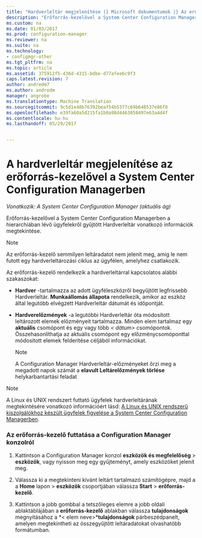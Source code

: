 ```yaml
---
title: "Hardverleltár megjelenítése |} Microsoft dokumentumok |} Az erőforrás-kezelő"
description: "Erőforrás-kezelővel a System Center Configuration Managerben Hardverleltár megjelenítése."
ms.custom: na
ms.date: 01/03/2017
ms.prod: configuration-manager
ms.reviewer: na
ms.suite: na
ms.technology:
- configmgr-other
ms.tgt_pltfrm: na
ms.topic: article
ms.assetid: 375912f5-436d-4315-bdbe-d77afee6c9f3
caps.latest.revision: 7
author: andredm7
ms.author: andredm
manager: angrobe
ms.translationtype: Machine Translation
ms.sourcegitcommit: 9c5d1e48b76392beaf54b5377c69b648537e86f8
ms.openlocfilehash: e39fa60a5d215fa1b0a98d4463058497e63a4d4f
ms.contentlocale: hu-hu
ms.lasthandoff: 05/29/2017


---
```

# <a name="how-to-use-resource-explorer-to-view-hardware-inventory-in-system-center-configuration-manager"></a>A hardverleltár megjelenítése az erőforrás-kezelővel a System Center Configuration Managerben

*Vonatkozik: A System Center Configuration Manager (aktuális ág)*

Erőforrás-kezelővel a System Center Configuration Managerben a hierarchiában lévő ügyfelekről gyűjtött Hardverleltár vonatkozó információk megtekintése.  

> [!NOTE]  
>  Az erőforrás-kezelő semmilyen leltáradatot nem jelenít meg, amíg le nem futott egy hardverleltározási ciklus az ügyfélen, amelyhez csatlakozik.  

 Az erőforrás-kezelő rendelkezik a hardverleltárral kapcsolatos alábbi szakaszokat:  

-   **Hardver** -tartalmazza az adott ügyféleszközről begyűjtött legfrissebb Hardverleltár.  **Munkaállomás állapota** rendelkezik, amikor az eszköz által legutóbb elvégzett Hardverleltár dátumát és időpontját.  

-   **Hardverelőzmények** -a legutóbbi Hardverleltár óta módosított leltározott elemek előzményeit tartalmazza. Minden elem tartalmaz egy **aktuális** csomópont és egy vagy több *< dátum\>*  csomópontok. Összehasonlíthatja az aktuális csomópont egy előzménycsomóponttal módosított elemek felderítése céljából információkat.  

    > [!NOTE]  
    >  A Configuration Manager Hardverleltár-előzményeket őrzi meg a megadott napok számát a **elavult Leltárelőzmények törlése** helykarbantartási feladat  

> [!NOTE]  
>  A Linux és UNIX rendszert futtató ügyfelek hardverleltárának megtekintésére vonatkozó információért lásd: [A Linux és UNIX rendszerű kiszolgálókhoz készült ügyfelek figyelése a System Center Configuration Managerben](../../../../core/clients/manage/monitor-clients-for-linux-and-unix-servers.md).  

### <a name="how-to-run-resource-explorer-from-the-configuration-manager-console"></a>Az erőforrás-kezelő futtatása a Configuration Manager konzolról  

1.  Kattintson a Configuration Manager konzol **eszközök és megfelelőség** > **eszközök**, vagy nyisson meg egy gyűjteményt, amely eszközöket jelenít meg.  

3.  Válassza ki a megtekinteni kívánt leltárt tartalmazó számítógépre, majd a a **Home** lapon > **eszközök** csoportjában válassza **Start** >  **erőforrás-kezelő**.   

4.  Kattintson a jobb gombbal a tetszőleges elemre a jobb oldali ablaktáblájában a **erőforrás-kezelő** ablakban válassza **tulajdonságok** megnyitásához a *< elem neve\>***tulajdonságok** párbeszédpanelt, amelyen megtekintheti az összegyűjtött leltáradatokat olvashatóbb formátumban.  


